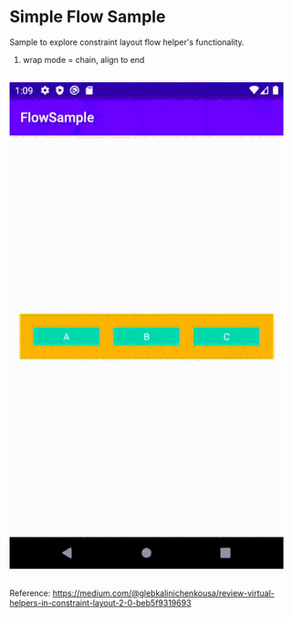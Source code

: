 # Simple Flow Sample

Sample to explore constraint layout flow helper's functionality.

1. wrap mode = chain, align to end

<br />![](gif/flow_sample.gif)<br /><br />

Reference: https://medium.com/@glebkalinichenkousa/review-virtual-helpers-in-constraint-layout-2-0-beb5f9319693
